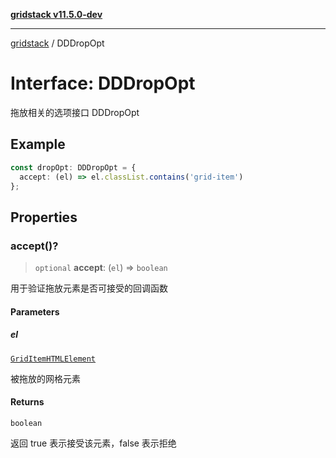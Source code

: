 [**gridstack v11.5.0-dev**](../README.md)

***

[gridstack](../globals.md) / DDDropOpt

# Interface: DDDropOpt

拖放相关的选项接口
 DDDropOpt

## Example

```ts
const dropOpt: DDDropOpt = {
  accept: (el) => el.classList.contains('grid-item')
};
```

## Properties

### accept()?

> `optional` **accept**: (`el`) => `boolean`

用于验证拖放元素是否可接受的回调函数

#### Parameters

##### el

[`GridItemHTMLElement`](GridItemHTMLElement.md)

被拖放的网格元素

#### Returns

`boolean`

返回 true 表示接受该元素，false 表示拒绝
